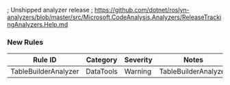 ﻿; Unshipped analyzer release
; https://github.com/dotnet/roslyn-analyzers/blob/master/src/Microsoft.CodeAnalysis.Analyzers/ReleaseTrackingAnalyzers.Help.md

### New Rules
| Rule ID              | Category  | Severity | Notes                |
|----------------------|-----------|----------|----------------------|
| TableBuilderAnalyzer | DataTools | Warning  | TableBuilderAnalyzer |